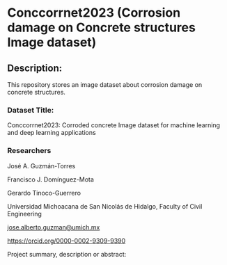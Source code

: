 # Conccorrnet2023 (Corrosion damage on Concrete structures Image dataset)
## Description:
This repository stores an image dataset about corrosion damage on concrete structures.

### Dataset Title:
Conccorrnet2023: Corroded concrete Image dataset for machine learning and deep learning applications

### Researchers
José A. Guzmán-Torres

Francisco J. Domínguez-Mota

Gerardo Tinoco-Guerrero

Universidad Michoacana de San Nicolás de Hidalgo, Faculty of Civil Engineering

jose.alberto.guzman@umich.mx

https://orcid.org/0000-0002-9309-9390

Project summary, description or abstract:
